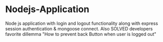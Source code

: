 # Nodejs-Application
Node js application with login and logout functionality along with express session authentication &amp; mongoose connect.  Also SOLVED developers favorite dillemma "How to prevent back Button when user is logged out"
